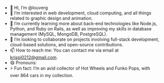 - 👋 Hi, I’m @louverg
- 👀 I’m interested in web development, cloud computing, and all things related to graphic design and animation.
- 🌱 I’m currently learning more about back-end technologies like Node.js, Python, and Ruby on Rails, as well as improving my skills in database management (MySQL, MongoDB, PostgreSQL).
- 💞️ I’m looking to collaborate on projects involving full-stack development, cloud-based solutions, and open-source contributions.
- 📫 How to reach me: You can contact me via email at krispi0212@gmail.com.
- 😄 Pronouns: 
- ⚡ Fun fact: I’m an avid collector of Hot Wheels and Funko Pops, with over 864 cars in my collection.


<!---
louverg/louverg is a ✨ special ✨ repository because its `README.md` (this file) appears on your GitHub profile.
You can click the Preview link to take a look at your changes.
--->
